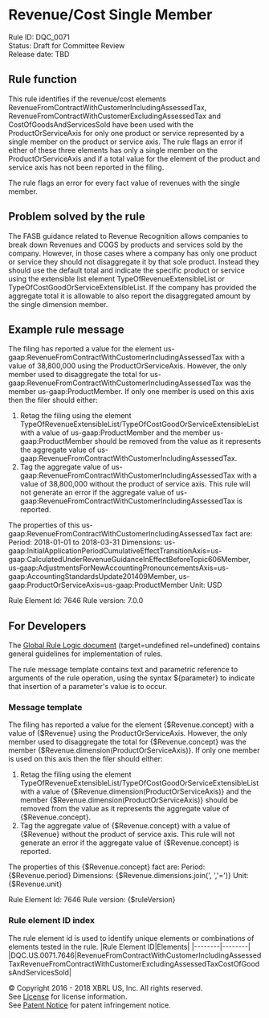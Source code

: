# Revenue/Cost Single Member
Rule ID: DQC_0071  
Status: Draft for Committee Review  
Release date: TBD  

## Rule function 
This rule identifies if the revenue/cost elements RevenueFromContractWithCustomerIncludingAssessedTax, RevenueFromContractWithCustomerExcludingAssessedTax and CostOfGoodsAndServicesSold  have been used with the ProductOrServiceAxis for only one product or service represented by a single member on the product or service axis.  The rule flags an error if either of these three elements has only a single member on the ProductOrServiceAxis and if a total value for the element of the product and service axis has not been reported in the filing.

The rule flags an error for every fact value of revenues with the single member.

## Problem solved by the rule
The FASB guidance related to Revenue Recognition allows companies to break down Revenues and COGS by products and services sold by the company.  However, in those cases where a company has only one product or service they should not disaggregate it by that sole product.  Instead they should use the default total and indicate the specific product or service using the extensible list element TypeOfRevenueExtensibleList or TypeOfCostGoodOrServiceExtensibleList. If the company has provided the aggregate total it is allowable to also report the disaggregated amount by the single dimension member.

## Example rule message
The filing has reported a value for the element us-gaap:RevenueFromContractWithCustomerIncludingAssessedTax with a value of 38,800,000 using the ProductOrServiceAxis. However, the only member used to disaggregate the total for us-gaap:RevenueFromContractWithCustomerIncludingAssessedTax was the member us-gaap:ProductMember. If only one member is used on this axis then the filer should either:

1. Retag the filing using the element TypeOfRevenueExtensibleList/TypeOfCostGoodOrServiceExtensibleList with a value of us-gaap:ProductMember and the member us-gaap:ProductMember should be removed from the value as it represents the aggregate value of us-gaap:RevenueFromContractWithCustomerIncludingAssessedTax.
2. Tag the aggregate value of us-gaap:RevenueFromContractWithCustomerIncludingAssessedTax with a value of 38,800,000 without the product of service axis. This rule will not generate an error if the aggregate value of us-gaap:RevenueFromContractWithCustomerIncludingAssessedTax is reported.

The properties of this us-gaap:RevenueFromContractWithCustomerIncludingAssessedTax fact are:
Period: 2018-01-01 to 2018-03-31
Dimensions: us-gaap:InitialApplicationPeriodCumulativeEffectTransitionAxis=us-gaap:CalculatedUnderRevenueGuidanceInEffectBeforeTopic606Member, us-gaap:AdjustmentsForNewAccountingPronouncementsAxis=us-gaap:AccountingStandardsUpdate201409Member, us-gaap:ProductOrServiceAxis=us-gaap:ProductMember
Unit: USD

Rule Element Id: 7646
Rule version: 7.0.0

## For Developers
The [Global Rule Logic document](https://github.com/DataQualityCommittee/dqc_us_rules/blob/master/docs/GlobalRuleLogic.md) (target=undefined rel=undefined) contains general guidelines for implementation of rules.

The rule message template contains text and parametric reference to arguments of the rule operation, using the syntax ${parameter} to indicate that insertion of a parameter's value is to occur.

### Message template
The filing has reported a value for the element {$Revenue.concept} with a value of {$Revenue} using the ProductOrServiceAxis. However, the only member used to disaggregate the total for {$Revenue.concept} was the member {$Revenue.dimension(ProductOrServiceAxis)}. If only one member is used on this axis then the filer should either:

1. Retag the filing using the element TypeOfRevenueExtensibleList/TypeOfCostGoodOrServiceExtensibleList with a value of {$Revenue.dimension(ProductOrServiceAxis)} and the member {$Revenue.dimension(ProductOrServiceAxis)} should be removed from the value as it represents the aggregate value of {$Revenue.concept}. 
2. Tag the aggregate value of {$Revenue.concept} with a value of {$Revenue} without the product of service axis. This rule will not generate an error if the aggregate value of {$Revenue.concept} is reported.

The properties of this {$Revenue.concept} fact are:
Period: {$Revenue.period}
Dimensions: {$Revenue.dimensions.join(', ','=')}
Unit: {$Revenue.unit}

Rule Element Id: 7646
Rule version: {$ruleVersion}

### Rule element ID index 
The rule element id is used to identify unique elements or combinations of elements tested in the rule.
|Rule Element ID|Elements|
|--------|--------|
|DQC.US.0071.7646|RevenueFromContractWithCustomerIncludingAssessedTaxRevenueFromContractWithCustomerExcludingAssessedTaxCostOfGoodsAndServicesSold|

© Copyright 2016 - 2018 XBRL US, Inc. All rights reserved.   
See [License](https://xbrl.us/dqc-license) for license information.  
See [Patent Notice](https://xbrl.us/dqc-patent) for patent infringement notice.
